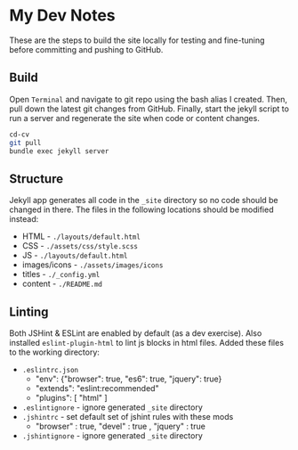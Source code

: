 # My Dev Notes

These are the steps to build the site locally for testing and fine-tuning before committing and pushing to GitHub.

## Build

Open `Terminal` and navigate to git repo using the bash alias I created. Then, pull down the latest git changes from GitHub. Finally, start the jekyll script to run a server and regenerate the site when code or content changes.

``` bash
cd-cv
git pull
bundle exec jekyll server
```

## Structure

Jekyll app generates all code in the `_site` directory so no code should be changed in there. The files in the following locations should be modified instead:

* HTML - `./layouts/default.html`
* CSS - `./assets/css/style.scss`
* JS - `./layouts/default.html`
* images/icons - `./assets/images/icons`
* titles - `./_config.yml`
* content - `./README.md`

## Linting

Both JSHint & ESLint are enabled by default (as a dev exercise). Also installed `eslint-plugin-html` to lint js blocks in html files. Added these files to the working directory:

* `.eslintrc.json`
  * "env": {"browser": true, "es6": true, "jquery": true}
  * "extends": "eslint:recommended"
  * "plugins": [ "html" ]
* `.eslintignore` - ignore generated `_site` directory
* `.jshintrc` - set default set of jshint rules with these mods
  * "browser" : true, "devel" : true , "jquery" : true
* `.jshintignore` - ignore generated `_site` directory
